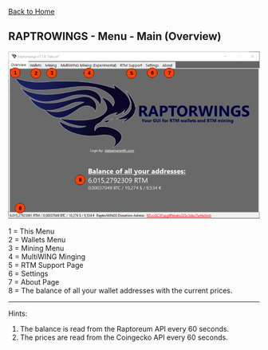  [Back to Home](../index.md)

RAPTROWINGS - Menu - Main (Overview)                                
---------------------------------------

![Bildtext](/Documentation/pics/011_Raptorwings.png "MainPage")

1 = This Menu <br />
2 = Wallets Menu <br />
3 = Mining Menu <br />
4 = MultiWING Minging <br />
5 = RTM Support Page <br />
6 = Settings <br />
7 = About Page <br />
8 = The balance of all your wallet addresses with the current prices. <br />

---------------------------------------

Hints:
1. The balance is read from the Raptoreum API every 60 seconds.
2. The prices are read from the Coingecko API every 60 seconds.
